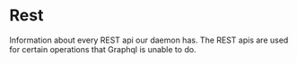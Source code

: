 # Rest

Information about every REST api our daemon has. The REST apis are used for certain operations that Graphql is unable to do.